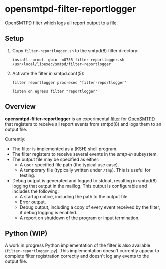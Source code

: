 # opensmtpd-filter-reportlogger

OpenSMTPD filter which logs all report output to a file.

## Setup

1. Copy `filter-reportlogger.sh` to the smtpd(8) filter directory:
    
    ```
    install -oroot -gbin -m0755 filter-reportlogger.sh /usr/local/libexec/smtpd/filter-reportlogger
    ```
3. Activate the filter in smtpd.conf(5):
    
    ```
    filter reportlogger proc-exec "filter-reportlogger"

    listen on egress filter "reportlogger"
    ```

## Overview

**opensmtpd-filter-reportlogger** is an experimental
[filter](https://man.openbsd.org/smtpd-filters.7) for
[OpenSMTPD](https://www.opensmtpd.org/) that registers to receive all
report events from smtpd(8) and logs them to an output file.

Currently:

* The filter is implemented as a (KSH) shell program.
* The filter registers to receive several events in the *smtp-in* subsystem.
* The output file may be specified as either:
    * A user-specified file path (the typical use case).
    * A temporary file (typically written under `/tmp`). This is useful for
      testing.
* Debug output is generated and logged to stdout, resulting in smtpd(8) logging
  that output in the maillog. This output is configurable and includes the
  following:
    * A startup notice, including the path to the output file.
    * Error output.
    * Debug output, including a copy of every event received by the filter, if
      debug logging is enabled.
    * A report on shutdown of the program or input termination.

## Python (WIP)

A work in progress Python implementation of the filter is also available
(`filter-reportlogger.py`). This implementation doesn't currently appear to
complete filter registration correctly and doesn't log any events to the output
file.
